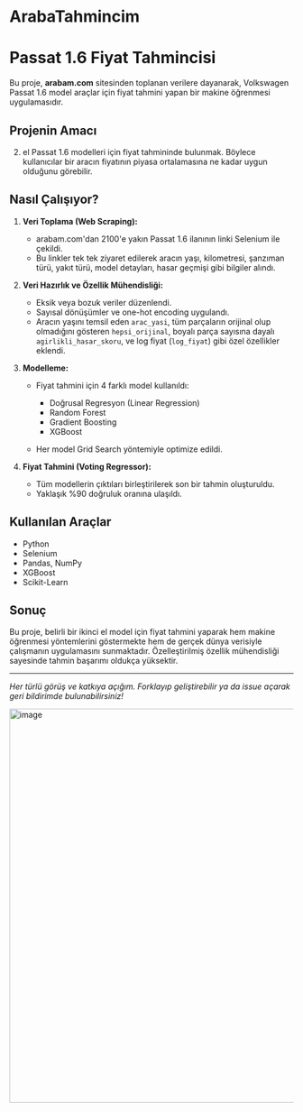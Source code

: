 # ArabaTahmincim

# Passat 1.6 Fiyat Tahmincisi

Bu proje, **arabam.com** sitesinden toplanan verilere dayanarak, Volkswagen Passat 1.6 model araçlar için fiyat tahmini yapan bir makine öğrenmesi uygulamasıdır.

## Projenin Amacı

2. el Passat 1.6 modelleri için fiyat tahmininde bulunmak. Böylece kullanıcılar bir aracın fiyatının piyasa ortalamasına ne kadar uygun olduğunu görebilir.

## Nasıl Çalışıyor?

1. **Veri Toplama (Web Scraping):**

   * arabam.com'dan 2100'e yakın Passat 1.6 ilanının linki Selenium ile çekildi.
   * Bu linkler tek tek ziyaret edilerek aracın yaşı, kilometresi, şanzıman türü, yakıt türü, model detayları, hasar geçmişi gibi bilgiler alındı.

2. **Veri Hazırlık ve Özellik Mühendisliği:**

   * Eksik veya bozuk veriler düzenlendi.
   * Sayısal dönüşümler ve one-hot encoding uygulandı.
   * Aracın yaşını temsil eden `arac_yasi`, tüm parçaların orijinal olup olmadığını gösteren `hepsi_orijinal`, boyalı parça sayısına dayalı `agirlikli_hasar_skoru`, ve log fiyat (`log_fiyat`) gibi özel özellikler eklendi.

3. **Modelleme:**

   * Fiyat tahmini için 4 farklı model kullanıldı:

     * Doğrusal Regresyon (Linear Regression)
     * Random Forest
     * Gradient Boosting
     * XGBoost
   * Her model Grid Search yöntemiyle optimize edildi.

4. **Fiyat Tahmini (Voting Regressor):**

   * Tüm modellerin çıktıları birleştirilerek son bir tahmin oluşturuldu.
   * Yaklaşık %90 doğruluk oranına ulaşıldı.


## Kullanılan Araçlar

* Python
* Selenium
* Pandas, NumPy
* XGBoost
* Scikit-Learn 
## Sonuç

Bu proje, belirli bir ikinci el model için fiyat tahmini yaparak hem makine öğrenmesi yöntemlerini göstermekte hem de gerçek dünya verisiyle çalışmanın uygulamasını sunmaktadır. Özelleştirilmiş özellik mühendisliği sayesinde tahmin başarımı oldukça yüksektir.

---

*Her türlü görüş ve katkıya açığım. Forklayıp geliştirebilir ya da issue açarak geri bildirimde bulunabilirsiniz!*

<img width="707" height="699" alt="image" src="https://github.com/user-attachments/assets/f1965354-cdf9-445f-85a7-db54e6395c09" />

